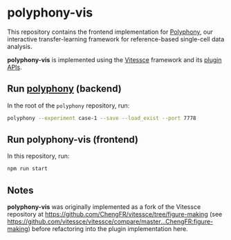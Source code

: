 # polyphony-vis

This repository contains the frontend implementation for [Polyphony](https://github.com/ChengFR/polyphony), our interactive transfer-learning framework for reference-based single-cell data analysis.

__polyphony-vis__ is implemented using the [Vitessce](http://vitessce.io) framework and its [plugin APIs](http://vitessce.io/docs/dev-plugins).


## Run [polyphony](https://github.com/ChengFR/polyphony) (backend)

In the root of the `polyphony` repository, run:

```sh
polyphony --experiment case-1 --save --load_exist --port 7778
```

## Run polyphony-vis (frontend)

In this repository, run:

```sh
npm run start
```


## Notes

__polyphony-vis__ was originally implemented as a fork of the Vitessce repository at https://github.com/ChengFR/vitessce/tree/figure-making (see https://github.com/vitessce/vitessce/compare/master...ChengFR:figure-making) before refactoring into the plugin implementation here.